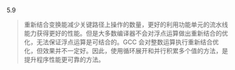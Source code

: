 5.9 

> 重新结合变换能减少关键路径上操作的数量，更好的利用功能单元的流水线能力获得更好的性能。但是大多数编译器不会对浮点运算做出重新结合的优化，无法保证浮点运算是可结合的。GCC 会对整数运算执行重新结合优化，但效果并不一定好。因此，使用循环展开和并行积累多个值的方法，是提升程序性能更可靠的方法。